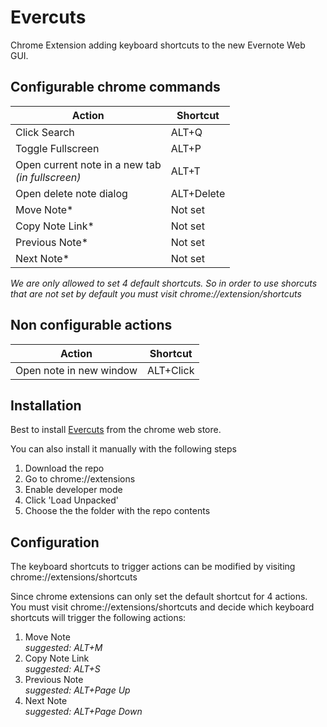 # Evercuts
Chrome Extension adding keyboard shortcuts to the new Evernote Web GUI.

## Configurable chrome commands
| Action       |   Shortcut  |
|----------    |-------------|
| Click Search |  ALT+Q      |
| Toggle Fullscreen |  ALT+P |
| Open current note in a new tab <br> _(in fullscreen)_|  ALT+T |
| Open delete note dialog | ALT+Delete |
| Move Note* | Not set |
| Copy Note Link* | Not set |
| Previous Note* | Not set |
| Next Note* | Not set |

_We are only allowed to set 4 default shortcuts. So in order to use shorcuts that are not set by default you must visit chrome://extension/shortcuts_

## Non configurable actions
| Action       |   Shortcut  |
|----------    |-------------|
| Open note in new window | ALT+Click |


## Installation
Best to install [Evercuts](https://chrome.google.com/webstore/detail/evercuts/hojeljpilmhieiaecibmdmdjhfijecgd) from the chrome web store.

You can also install it manually with the following steps

1. Download the repo
2. Go to chrome://extensions
3. Enable developer mode
4. Click 'Load Unpacked'
5. Choose the the folder with the repo contents


## Configuration

The keyboard shortcuts to trigger actions can be modified by visiting chrome://extensions/shortcuts

Since chrome extensions can only set the default shortcut for 4 actions. You must visit chrome://extensions/shortcuts and decide which keyboard shortcuts will trigger the following actions:

1. Move Note <br/> _suggested: ALT+M_
2. Copy Note Link <br/> _suggested: ALT+S_
3. Previous Note <br/> _suggested: ALT+Page Up_
4. Next Note <br/> _suggested: ALT+Page Down_

